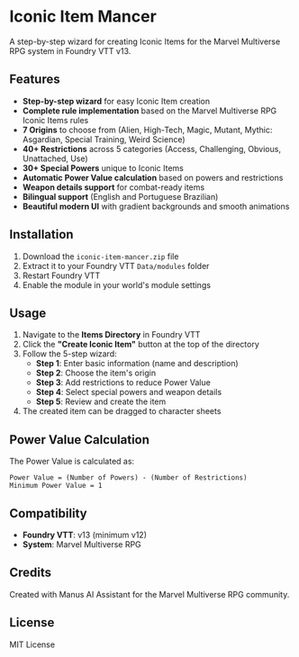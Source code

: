 # Iconic Item Mancer

A step-by-step wizard for creating Iconic Items for the Marvel Multiverse RPG system in Foundry VTT v13.

## Features

- **Step-by-step wizard** for easy Iconic Item creation
- **Complete rule implementation** based on the Marvel Multiverse RPG Iconic Items rules
- **7 Origins** to choose from (Alien, High-Tech, Magic, Mutant, Mythic: Asgardian, Special Training, Weird Science)
- **40+ Restrictions** across 5 categories (Access, Challenging, Obvious, Unattached, Use)
- **30+ Special Powers** unique to Iconic Items
- **Automatic Power Value calculation** based on powers and restrictions
- **Weapon details support** for combat-ready items
- **Bilingual support** (English and Portuguese Brazilian)
- **Beautiful modern UI** with gradient backgrounds and smooth animations

## Installation

1. Download the `iconic-item-mancer.zip` file
2. Extract it to your Foundry VTT `Data/modules` folder
3. Restart Foundry VTT
4. Enable the module in your world's module settings

## Usage

1. Navigate to the **Items Directory** in Foundry VTT
2. Click the **"Create Iconic Item"** button at the top of the directory
3. Follow the 5-step wizard:
   - **Step 1**: Enter basic information (name and description)
   - **Step 2**: Choose the item's origin
   - **Step 3**: Add restrictions to reduce Power Value
   - **Step 4**: Select special powers and weapon details
   - **Step 5**: Review and create the item
4. The created item can be dragged to character sheets

## Power Value Calculation

The Power Value is calculated as:

```
Power Value = (Number of Powers) - (Number of Restrictions)
Minimum Power Value = 1
```

## Compatibility

- **Foundry VTT**: v13 (minimum v12)
- **System**: Marvel Multiverse RPG

## Credits

Created with Manus AI Assistant for the Marvel Multiverse RPG community.

## License

MIT License

